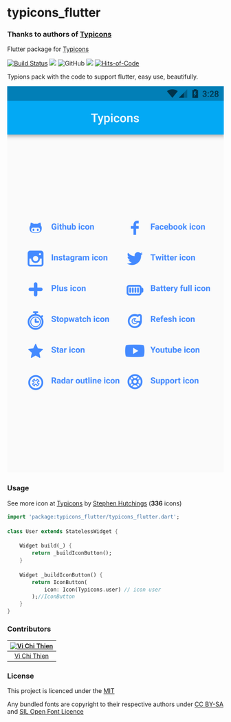 # typicons_flutter

### Thanks to authors of [Typicons](https://github.com/evil-icons/evil-icons)

Flutter package for [Typicons](http://typicons.com)

[![Build Status](https://travis-ci.com/tvc12/typicons_flutter.svg?branch=master)](https://travis-ci.com/tvc12/typicons_flutter)
![](https://img.shields.io/github/contributors/tvc12/typicons_flutter.svg)
![GitHub](https://img.shields.io/github/license/tvc12/typicons_flutter.svg)
![](https://img.shields.io/badge/pub-v0.2.1-blue.svg)
[![Hits-of-Code](https://hitsofcode.com/github/tvc12/typicons_flutter)](https://hitsofcode.com/view/github/tvc12/typicons_flutter)


Typions pack with the code to support flutter, easy use, beautifully.

![](demo.png)

### Usage

See more icon at [Typicons](http://typicons.com) by [Stephen Hutchings](https://github.com/stephenhutchings) (**336** icons)

```dart
import 'package:typicons_flutter/typicons_flutter.dart';

class User extends StatelessWidget {

    Widget build(_) {
        return _buildIconButton();
    }

    Widget _buildIconButton() {
        return IconButton(
            icon: Icon(Typicons.user) // icon user
        );//IconButton
    }
}

```

### Contributors

| [![Vi Chi Thien](https://github.com/tvc12.png?size=100)](https://github.com/tvc12) |
| :---: |
| [Vi Chi Thien](https://github.com/tvc12) |

### License

This project is licenced under the [MIT](https://github.com/tvc12/typicons_flutter/blob/master/LICENSE)

Any bundled fonts are copyright to their respective authors under [CC BY-SA](https://creativecommons.org/licenses/by-sa/3.0/) and [ SIL Open Font Licence](http://scripts.sil.org/cms/scripts/page.php?item_id=OFL_web)
